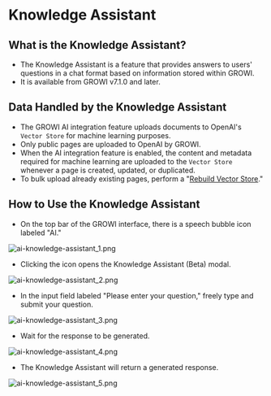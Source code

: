 # Knowledge Assistant

## What is the Knowledge Assistant?

- The Knowledge Assistant is a feature that provides answers to users' questions in a chat format based on information stored within GROWI.  
- It is available from GROWI v7.1.0 and later.

## Data Handled by the Knowledge Assistant

- The GROWI AI integration feature uploads documents to OpenAI's `Vector Store` for machine learning purposes.  
- Only public pages are uploaded to OpenAI by GROWI.  
- When the AI integration feature is enabled, the content and metadata required for machine learning are uploaded to the `Vector Store` whenever a page is created, updated, or duplicated.  
- To bulk upload already existing pages, perform a "[Rebuild Vector Store](/en/admin-guide/management-cookbook/setup-ai.md#vector-store-rebuild)."

## How to Use the Knowledge Assistant

- On the top bar of the GROWI interface, there is a speech bubble icon labeled "AI."  

<img :src="$withBase('/assets/images/en/ai-knowledge-assistant_1.png')" alt="ai-knowledge-assistant_1.png" class="border">

- Clicking the icon opens the Knowledge Assistant (Beta) modal.  

<img :src="$withBase('/assets/images/en/ai-knowledge-assistant_2.png')" alt="ai-knowledge-assistant_2.png" class="border">

- In the input field labeled "Please enter your question," freely type and submit your question.  

<img :src="$withBase('/assets/images/en/ai-knowledge-assistant_3.png')" alt="ai-knowledge-assistant_3.png" class="border">

- Wait for the response to be generated.  

<img :src="$withBase('/assets/images/en/ai-knowledge-assistant_4.png')" alt="ai-knowledge-assistant_4.png" class="border">

- The Knowledge Assistant will return a generated response.  

<img :src="$withBase('/assets/images/en/ai-knowledge-assistant_5.png')" alt="ai-knowledge-assistant_5.png" class="border">
